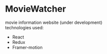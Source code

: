 # MovieWatcher
movie information website (under development)<br>
technologies used:
<ul>
<li>React</li>
<li>Redux</li>
<li>Framer-motion</li>
</ul>
